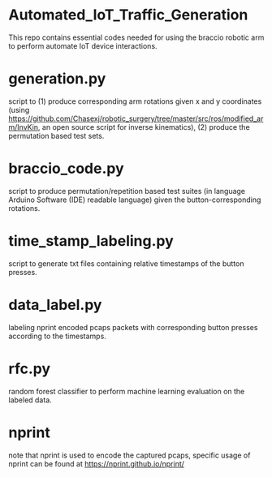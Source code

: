 # Automated_IoT_Traffic_Generation

This repo contains essential codes needed for using the braccio robotic arm to perform automate IoT device interactions.

# generation.py
script to (1) produce corresponding arm rotations given x and y coordinates (using https://github.com/Chasexj/robotic_surgery/tree/master/src/ros/modified_arm/InvKin, an open source script for inverse kinematics), (2) produce the permutation based test sets.
 
# braccio_code.py
script to produce permutation/repetition based test suites (in language Arduino Software (IDE) readable language) given the button-corresponding rotations.

# time_stamp_labeling.py
script to generate txt files containing relative timestamps of the button presses.

# data_label.py
labeling nprint encoded pcaps packets with corresponding button presses according to the timestamps.

# rfc.py
random forest classifier to perform machine learning evaluation on the labeled data.

# nprint
note that nprint is used to encode the captured pcaps, specific usage of nprint can be found at https://nprint.github.io/nprint/
